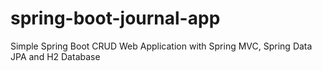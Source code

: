 # spring-boot-journal-app
Simple Spring Boot CRUD Web Application with Spring MVC, Spring Data JPA and H2 Database
